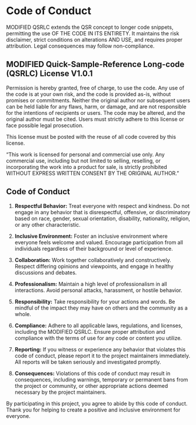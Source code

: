 # Code of Conduct

MODIFIED QSRLC extends the QSR concept to longer code snippets, permitting the use OF THE CODE IN ITS ENTIRETY. It maintains the risk disclaimer, strict conditions on alterations AND USE, and requires proper attribution. Legal consequences may follow non-compliance.

## MODIFIED Quick-Sample-Reference Long-code (QSRLC) License V1.0.1

Permission is hereby granted, free of charge, to use the code. Any use of the code is at your own risk, and the code is provided as-is, without promises or commitments. Neither the original author nor subsequent users can be held liable for any flaws, harm, or damage, and are not responsible for the intentions of recipients or users. The code may be altered, and the original author must be cited. Users must strictly adhere to this license or face possible legal prosecution.

This license must be posted with the reuse of all code covered by this license.

“This work is licensed for personal and commercial use only. Any commercial use, including but not limited to selling, reselling, or incorporating the work into a product for sale, is strictly prohibited WITHOUT EXPRESS WRITTEN CONSENT BY THE ORIGINAL AUTHOR.”

## Code of Conduct

1. **Respectful Behavior:** Treat everyone with respect and kindness. Do not engage in any behavior that is disrespectful, offensive, or discriminatory based on race, gender, sexual orientation, disability, nationality, religion, or any other characteristic.

2. **Inclusive Environment:** Foster an inclusive environment where everyone feels welcome and valued. Encourage participation from all individuals regardless of their background or level of experience.

3. **Collaboration:** Work together collaboratively and constructively. Respect differing opinions and viewpoints, and engage in healthy discussions and debates.

4. **Professionalism:** Maintain a high level of professionalism in all interactions. Avoid personal attacks, harassment, or hostile behavior.

5. **Responsibility:** Take responsibility for your actions and words. Be mindful of the impact they may have on others and the community as a whole.

6. **Compliance:** Adhere to all applicable laws, regulations, and licenses, including the MODIFIED QSRLC. Ensure proper attribution and compliance with the terms of use for any code or content you utilize.

7. **Reporting:** If you witness or experience any behavior that violates this code of conduct, please report it to the project maintainers immediately. All reports will be taken seriously and investigated promptly.

8. **Consequences:** Violations of this code of conduct may result in consequences, including warnings, temporary or permanent bans from the project or community, or other appropriate actions deemed necessary by the project maintainers.

By participating in this project, you agree to abide by this code of conduct. Thank you for helping to create a positive and inclusive environment for everyone.
